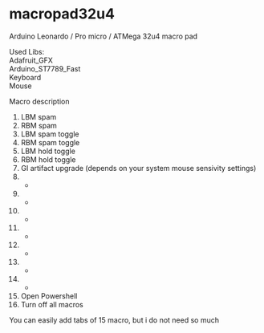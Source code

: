 # macropad32u4
Arduino Leonardo / Pro micro / ATMega 32u4 macro pad

Used Libs:</br>
  Adafruit_GFX</br>
  Arduino_ST7789_Fast</br>
  Keyboard</br>
  Mouse</br>

Macro description
  1) LBM spam
  2) RBM spam
  3) LBM spam toggle
  4) RBM spam toggle
  5) LBM hold toggle
  6) RBM hold toggle
  7) GI artifact upgrade (depends on your system mouse sensivity settings)
  8) -
  9) -
  10) -
  11) -
  12) -
  13) -
  14) -
  15) Open Powershell
  16) Turn off all macros

You can easily add tabs of 15 macro, but i do not need so much
